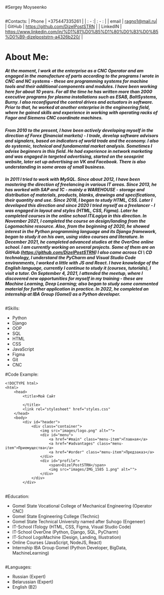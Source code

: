 #Sergey Moyseenko
## 
#Contacts:
| Phone | +375447335261 |
| : - :| : - : |
| email | ragno1@mail.ru|
| GitHub | https://github.com/DizelPostSTRN |
| LinkedIN | https://www.linkedin.com/in/%D1%81%D0%B5%D1%80%D0%B3%D0%B5%D0%B9-dizelpoststrn-a4326b220/ |
## 
# About Me:
##### At the moment, I work at the enterprise as a CNC Operator and am engaged in the manufacture of parts according to the programs I wrote in CNC and NC systems - these are programming systems for machine tools and their additional components and modules. I have been working here for about 10 years. For all the time he has written more than 2000 executive programs for plasma installations such as ESAB, BaltSystems, Burny. I also reconfigured the control drives and actuators in software. Prior to that, he worked at another enterprise in the engineering field, where he gained skills and experience in working with operating racks of Fagor and Siemens CNC coordinate machines.
##### From 2010 to the present, I have been actively developing myself in the direction of Forex (financial markets) - I trade, develop software advisors and signalers, based on indicators of world trade and the economy. I also do systemic, technical and fundamental market analysis. Sometimes I advise beginners in this field. He had experience in network marketing and was engaged in targeted advertising, started on the seosprint website, later set up advertising on VK and Facebook. There is also understanding in some areas of small business.
##### In 2011 I tried to work with MySQL. Since about 2012, I have been mastering the direction of freelancing in various IT areas. Since 2013, he has worked with SAP and 1C - mainly a WAREHOUSE - storage and distribution of materials, products, blanks, drawings and specifications, their quantity and use. Since 2018, I began to study HTML, CSS. Later I developed this direction and since 2020 I tried myself as a freelancer - I was engaged in layout and styles (HTML, CSS, Figma). Later he completed courses in the online school ITiLogiya in this direction. In November 2021, I completed the course on design/landing from the Logomachine resource. Also, from the beginning of 2020, he showed interest in the Python programming language and its Django framework, began to study it on his own, using video courses and literature. In December 2021, he completed advanced studies at the OverOne online school. I am currently working on several projects. Some of them are on GitHub (https://github.com/DizelPostSTRN) I also came across CI \ CD technology, I understand the PyCharm and Visual Studio Code environments, I worked a little with JS and React. I have knowledge of the English language, currently I continue to study it (courses, tutorials), I visit a tutor. On September 4, 2021, I attended the meetup, where I discovered new opportunities for myself in my training - these are Machine Learning, Deep Learning; also began to study some commented material for further application in practice. In 2022, he completed an internship at IBA Group (Gomel) as a Python developer.
## 
#Skills:
* Python
* Django
* OOP
* SQL
* HTML
* CSS
* JavaScript
* Figma
* Git
* CNC

#Code Example:
```
<!DOCTYPE html>
<html>
    <head>
        <title>Мой Сайт

        </title>
        <link rel="stylesheet" href="styles.css"
    </head>
    <body>
        <div id="header">
            <div class="container">
                <img src="images/logo.png" alt="">
                <div id="menu">
                    <a href="#main" class="menu-item">Главная</a>
                    <a href="#advantages" class="menu-item">Приемущества</a>
                    <a href="#order" class="menu-item">Предзаказ</a>
                </div>
                <div id="profile">
                    <span>DizelPostSTRN</span>
                    <img src="images/IMG_1585 1.png" alt="">
                </div>
            </div>
        </div>
```
## 

#Education:
* Gomel State Vocational College of Mechanical Engineering (Operator CNC)
* Gomel State Engineering College (Technic)
* Gomel State Technical University named after Suhogo (Engeneer)
* IT-School ITology (HTML, CSS, Figma, Visual Studio Code)
* IT-School OverOne (Python, Django, SQL, PyCharm)
* IT-School LogoMachine (Design, Landing, Illustration)
* Online Courses (JavaScript, NodeJS, React)
* Internship IBA Group Gomel (Python Developer, BigData, MachineLearning)
## 

#Languages:
* Russian (Expert)
* Belarussian (Expert)
* English (B2)
